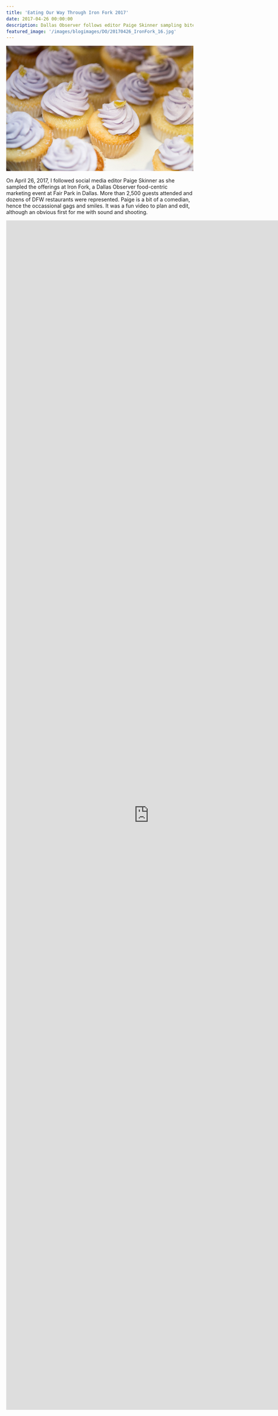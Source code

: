 ```yaml
---
title: 'Eating Our Way Through Iron Fork 2017'
date: 2017-04-26 00:00:00
description: Dallas Observer follows editor Paige Skinner sampling bites at Iron Fork 2017
featured_image: '/images/blogimages/DO/20170426_IronFork_16.jpg'
---
```


![](/images/blogimages/DO/20170426_IronFork_16.jpg)

On April 26, 2017, I followed social media editor Paige Skinner as she sampled the offerings at Iron Fork, a Dallas Observer food-centric marketing event at Fair Park in Dallas. More than 2,500 guests attended and dozens of DFW restaurants were represented. Paige is a bit of a comedian, hence the occassional gags and smiles. It was a fun video to plan and edit, although an obvious first for me with sound and shooting. 

<iframe src="https://cdn.jwplayer.com/players/xPP00Q7B-sRSMXw85.html" width="80%" height="80%" frameborder="0" scrolling="auto" style="position:absolute;" allowfullscreen></iframe>


